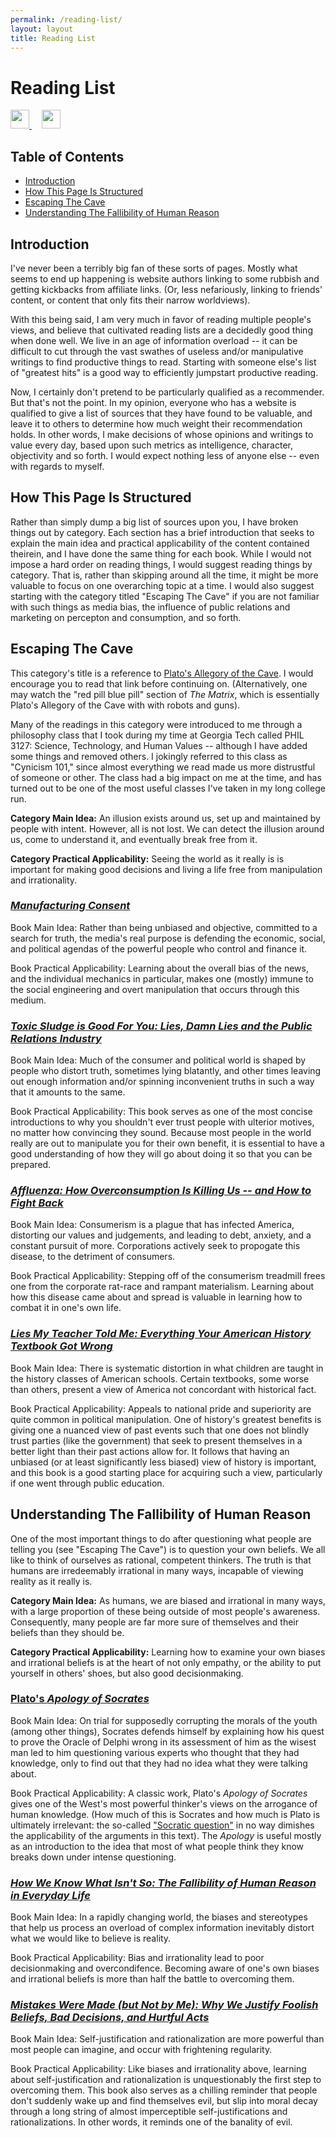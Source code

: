 ```yaml
---
permalink: /reading-list/
layout: layout
title: Reading List
---
```


<div class="center">

   <h1>Reading List</h1>

   <a href="https://github.com/StevenTammen/steventammen.github.io/edit/master/pages/reading-list.md" target="_blank">
     <img src="https://steventammen.github.io/assets/images/GitHub.png" height="30" width="30">
   </a> &nbsp; &nbsp;

   <a href="http://prose.io/#StevenTammen/steventammen.github.io/edit/master/pages/reading-list.md" target="_blank">
     <img src="https://steventammen.github.io/assets/images/Prose.png" height="30" width="30">
   </a>

</div>

## Table of Contents

- [Introduction](#introduction)
- [How This Page Is Structured](#how-this-page-is-structured)
- [Escaping The Cave](#escaping-the-cave)
- [Understanding The Fallibility of Human Reason](#understanding-the-fallibility-of-human-reason)

## Introduction

I've never been a terribly big fan of these sorts of pages. Mostly what seems to end up happening is website authors linking to some rubbish and getting kickbacks from affiliate links. (Or, less nefariously, linking to friends' content, or content that only fits their narrow worldviews).

With this being said, I am very much in favor of reading multiple people's views, and believe that cultivated reading lists are a decidedly good thing when done well. We live in an age of information overload -- it can be difficult to cut through the vast swathes of useless and/or manipulative writings to find productive things to read. Starting with someone else's list of "greatest hits" is a good way to efficiently jumpstart productive reading.

Now, I certainly don't pretend to be particularly qualified as a recommender. But that's not the point. In my opinion, everyone who has a website is qualified to give a list of sources that they have found to be valuable, and leave it to others to determine how much weight their recommendation holds. In other words, I make decisions of whose opinions and writings to value every day, based upon such metrics as intelligence, character, objectivity and so forth. I would expect nothing less of anyone else -- even with regards to myself.

## How This Page Is Structured

Rather than simply dump a big list of sources upon you, I have broken things out by category. Each section has a brief introduction that seeks to explain the main idea and practical applicability of the content contained theirein, and I have done the same thing for each book. While I would not impose a hard order on reading things, I would suggest reading things by category. That is, rather than skipping around all the time, it might be more valuable to focus on one overarching topic at a time. I would also suggest starting with the category titled "Escaping The Cave" if you are not familiar with such things as media bias, the influence of public relations and marketing on percepton and consumption, and so forth.

## Escaping The Cave

This category's title is a reference to [Plato's Allegory of the Cave](http://historyguide.org/intellect/allegory.html). I would encourage you to read that link before continuing on. (Alternatively, one may watch the "red pill blue pill" section of *The Matrix*, which is essentially Plato's Allegory of the Cave with with robots and guns).

Many of the readings in this category were introduced to me through a philosophy class that I took during my time at Georgia Tech called PHIL 3127: Science, Technology, and Human Values -- although I have added some things and removed others. I jokingly referred to this class as "Cynicism 101," since almost everything we read made us more distrustful of someone or other. The class had a big impact on me at the time, and has turned out to be one of the most useful classes I've taken in my long college run.

**Category Main Idea:** An illusion exists around us, set up and maintained by people with intent. However, all is not lost. We can detect the illusion around us, come to understand it, and eventually break free from it.

**Category Practical Applicability:** Seeing the world as it really is is important for making good decisions and living a life free from manipulation and irrationality.

### [*Manufacturing Consent*](https://www.amazon.com/Manufacturing-Consent-Political-Economy-Media/dp/0375714499)

Book Main Idea: Rather than being unbiased and objective, committed to a search for truth, the media's real purpose is defending the economic, social, and political agendas of the powerful people who control and finance it.

Book Practical Applicability: Learning about the overall bias of the news, and the individual mechanics in particular, makes one (mostly) immune to the social engineering and overt manipulation that occurs through this medium.

### [*Toxic Sludge is Good For You: Lies, Damn Lies and the Public Relations Industry*](https://www.amazon.com/Toxic-Sludge-Good-You-Relations/dp/1567510604)

Book Main Idea: Much of the consumer and political world is shaped by people who distort truth, sometimes lying blatantly, and other times leaving out enough information and/or spinning inconvenient truths in such a way that it amounts to the same.

Book Practical Applicability: This book serves as one of the most concise introductions to why you shouldn't ever trust people with ulterior motives, no matter how convincing they sound. Because most people in the world really are out to manipulate you for their own benefit, it is essential to have a good understanding of how they will go about doing it so that you can be prepared.

### [*Affluenza: How Overconsumption Is Killing Us -- and How to Fight Back*](https://www.amazon.com/Affluenza-Overconsumption-Killing-Us-Fight/dp/1609949277)

Book Main Idea: Consumerism is a plague that has infected America, distorting our values and judgements, and leading to debt, anxiety, and a constant pursuit of more. Corporations actively seek to propogate this disease, to the detriment of consumers.

Book Practical Applicability: Stepping off of the consumerism treadmill frees one from the corporate rat-race and rampant materialism. Learning about how this disease came about and spread is valuable in learning how to combat it in one's own life.

### [*Lies My Teacher Told Me: Everything Your American History Textbook Got Wrong*](https://www.amazon.com/Lies-My-Teacher-Told-Everything/dp/0743296281)

Book Main Idea: There is systematic distortion in what children are taught in the history classes of American schools. Certain textbooks, some worse than others, present a view of America not concordant with historical fact.

Book Practical Applicability: Appeals to national pride and superiority are quite common in political manipulation. One of history's greatest benefits is giving one a nuanced view of past events such that one does not blindly trust parties (like the government) that seek to present themselves in a better light than their past actions allow for. It follows that having an unbiased (or at least significantly less biased) view of history is important, and this book is a good starting place for acquiring such a view, particularly if one went through public education.

## Understanding The Fallibility of Human Reason

One of the most important things to do after questioning what people are telling you (see "Escaping The Cave") is to question your own beliefs. We all like to think of ourselves as rational, competent thinkers. The truth is that humans are irredeemably irrational in many ways, incapable of viewing reality as it really is.

**Category Main Idea:** As humans, we are biased and irrational in many ways, with a large proportion of these being outside of most people's awareness. Consequently, many people are far more sure of themselves and their beliefs than they should be.

**Category Practical Applicability:** Learning how to examine your own biases and irrational beliefs is at the heart of not only empathy, or the ability to put yourself in others' shoes, but also good decisionmaking.

### [Plato's *Apology of Socrates*](http://www.gutenberg.org/ebooks/1656)

Book Main Idea: On trial for supposedly corrupting the morals of the youth (among other things), Socrates defends himself by explaining how his quest to prove the Oracle of Delphi wrong in its assessment of him as the wisest man led to him questioning various experts who thought that they had knowledge, only to find out that they had no idea what they were talking about.

Book Practical Applicability: A classic work, Plato's *Apology of Socrates* gives one of the West's most powerful thinker's views on the arrogance of human knowledge. (How much of this is Socrates and how much is Plato is ultimately irrelevant: the so-called ["Socratic question"](https://en.wikipedia.org/wiki/Socratic_problem) in no way dimishes the applicability of the arguments in this text). The *Apology* is useful mostly as an introduction to the idea that most of what people think they know breaks down under intense questioning.

### [*How We Know What Isn't So: The Fallibility of Human Reason in Everyday Life*](https://www.amazon.com/How-Know-What-Isnt-Fallibility/dp/0029117062)

Book Main Idea: In a rapidly changing world, the biases and stereotypes that help us process an overload of complex information inevitably distort what we would like to believe is reality.

Book Practical Applicability: Bias and irrationality lead to poor decisionmaking and overcondifence. Becoming aware of one's own biases and irrational beliefs is more than half the battle to overcoming them.

### [*Mistakes Were Made (but Not by Me): Why We Justify Foolish Beliefs, Bad Decisions, and Hurtful Acts*](https://www.amazon.com/Mistakes-Were-Made-but-Not/dp/0544574788/)

Book Main Idea: Self-justification and rationalization are more powerful than most people can imagine, and occur with frightening regularity.

Book Practical Applicability: Like biases and irrationality above, learning about self-justification and rationalization is unquestionably the first step to overcoming them. This book also serves as a chilling reminder that people don't suddenly wake up and find themselves evil, but slip into moral decay through a long string of almost imperceptible self-justifications and rationalizations. In other words, it reminds one of the banality of evil.
